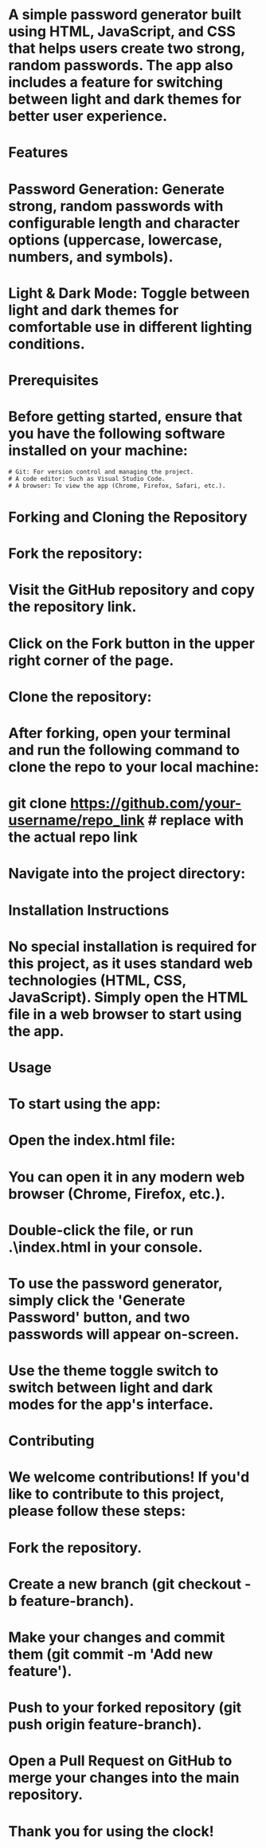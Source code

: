 # A simple password generator built using HTML, JavaScript, and CSS that helps users create two strong, random passwords. The app also includes a feature for switching between light and dark themes for better user experience.

# Features
#    Password Generation: Generate strong, random passwords with configurable length and character options (uppercase, lowercase, numbers, and symbols).
#    Light & Dark Mode: Toggle between light and dark themes for comfortable use in different lighting conditions.

# Prerequisites
# Before getting started, ensure that you have the following software installed on your machine:
    # Git: For version control and managing the project.
    # A code editor: Such as Visual Studio Code.
    # A browser: To view the app (Chrome, Firefox, Safari, etc.).


# Forking and Cloning the Repository

# Fork the repository:
# Visit the GitHub repository and copy the repository link.
# Click on the Fork button in the upper right corner of the page.

# Clone the repository:
# After forking, open your terminal and run the following command to clone the repo to your local machine:
#      git clone https://github.com/your-username/repo_link # replace with the actual repo link
# Navigate into the project directory:


# Installation Instructions
# No special installation is required for this project, as it uses standard web technologies (HTML, CSS, JavaScript). Simply open the HTML file in a web browser to start using the app.


# Usage
# To start using the app:
# Open the index.html file:
#     You can open it in any modern web browser (Chrome, Firefox, etc.).
#     Double-click the file, or run .\index.html in your console.
# To use the password generator, simply click the 'Generate Password' button, and two passwords will appear on-screen.
# Use the theme toggle switch to switch between light and dark modes for the app's interface.

# Contributing
# We welcome contributions! If you'd like to contribute to this project, please follow these steps:

# Fork the repository.
# Create a new branch (git checkout -b feature-branch).
# Make your changes and commit them (git commit -m 'Add new feature').
# Push to your forked repository (git push origin feature-branch).
# Open a Pull Request on GitHub to merge your changes into the main repository.

# Thank you for using the clock!
